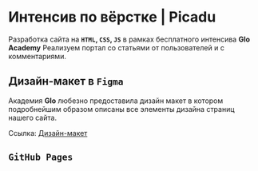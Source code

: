 # Интенсив по вёрстке | Picadu
Разработка сайта на **`HTML`, `CSS`, `JS`** в рамках бесплатного интенсива **Glo Academy**
Реализуем портал со статьями от пользователей и с комментариями.

## Дизайн-макет в `Figma`
Академия **Glo** любезно предоставила дизайн макет в котором подробнейшим образом описаны все элементы дизайна страниц нашего сайта.

Ссылка: [Дизайн-макет](https://www.figma.com/file/inz2zdmJLAwM7HXqPf25F4/Pikadu)

## `GitHub Pages`
